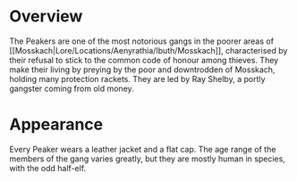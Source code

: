 # Overview
The Peakers are one of the most notorious gangs in the poorer areas of [[Mosskach|Lore/Locations/Aenyrathia/Ibuth/Mosskach]], characterised by their refusal to stick to the common code of honour among thieves. They make their living by preying by the poor and downtrodden of Mosskach, holding many protection rackets. They are led by Ray Shelby, a portly gangster coming from old money.
# Appearance
Every Peaker wears a leather jacket and a flat cap. The age range of the members of the gang varies greatly, but they are mostly human in species, with the odd half-elf.
